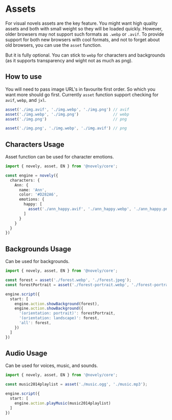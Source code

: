 # Assets

For visual novels assets are the key feature. You might want high quality assets and both with small weight so they will be loaded quickly. However, older browsers may not support such formats as `.webp` or `.avif`. To provide support for both new browsers with cool formats, and not to forget about old browsers, you can use the `asset` function.

But it is fully optional. You can stick to `webp` for characters and backgrounds (as it supports transparency and wight not as much as png).

## How to use

You will need to pass image URL's in favourite first order. So which you want more should go first. Currently `asset` function support checking for `avif`, `webp`, and `jxl`.

```ts
asset('./img.avif', './img.webp', './img.png') // avif
asset('./img.webp', './img.png')               // webp
asset('./img.png')                             // png

asset('./img.png', './img.webp', './img.avif') // png
```

## Characters Usage

Asset function can be used for character emotions. 

```ts
import { novely, asset, EN } from '@novely/core';

const engine = novely({
  characters: {
    Ann: {
      name: 'Ann',
      color: '#D282A6',
      emotions: {
        happy: [
          asset('./ann_happy.avif', './ann_happy.webp', './ann_happy.png')
        ]
      }
    }
  }
})
```

## Backgrounds Usage

Can be used for backgrounds.

```ts
import { novely, asset, EN } from '@novely/core';

const forest = asset('./forest.webp', './forest.jpeg');
const forestPortrait = asset('./forest-portrait.webp', './forest-portrait..jpeg');

engine.script({
  start: [
    engine.action.showBackground(forest),
    engine.action.showBackground({
      '(orientation: portrait)': forestPortrait,
      '(orientation: landscape)': forest,
      'all': forest,
    })
  ]
})
```

## Audio Usage

Can be used for voices, music, and sounds.

```ts
import { novely, asset, EN } from '@novely/core';

const music2014playlist = asset('./music.ogg', './music.mp3');

engine.script({
  start: [
    engine.action.playMusic(music2014playlist)
  ]
})
```